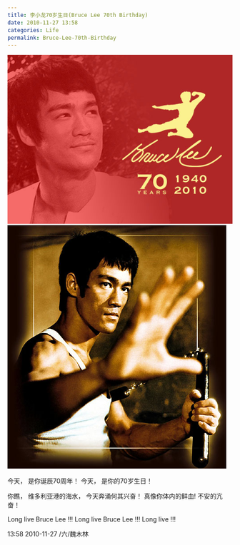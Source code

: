 ```yaml
---
title: 李小龙70岁生日(Bruce Lee 70th Birthday)
date: 2010-11-27 13:58
categories: Life
permalink: Bruce-Lee-70th-Birthday
---
```


![](/image/图/李小龙70岁生日01.jpg)
![](/image/图/李小龙70岁生日02.jpg)

今天，
是你诞辰70周年！
今天，
是你的70岁生日！

你瞧，
维多利亚港的海水，
今天奔涌何其兴奋！
真像你体内的鲜血!
不安的亢奋！

Long live Bruce Lee !!!
Long live Bruce Lee !!!
Long live !!!

13:58 2010-11-27 /六/魏木林